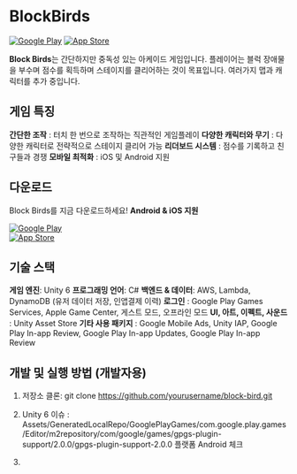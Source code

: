 # BlockBirds

[![Google Play](https://img.shields.io/badge/Download-Google%20Play-green?style=for-the-badge&logo=google-play)](https://play.google.com/store/apps/details?id=com.Creaturesoft.BlockBird)
[![App Store](https://img.shields.io/badge/Download-App%20Store-blue?style=for-the-badge&logo=app-store)](https://apps.apple.com/app/id6741071606)

**Block Birds**는 간단하지만 중독성 있는 아케이드 게임입니다. 플레이어는 블럭 장애물을 부수며 점수를 획득하며 스테이지를 클리어하는 것이 목표입니다.
여러가지 맵과 캐릭터를 추가 중입니다.

## 게임 특징
**간단한 조작** : 터치 한 번으로 조작하는 직관적인 게임플레이
**다양한 캐릭터와 무기** : 다양한 캐릭터로 전략적으로 스테이지 클리어 가능
**리더보드 시스템** : 점수를 기록하고 친구들과 경쟁
**모바일 최적화** : iOS 및 Android 지원

## 다운로드
Block Birds를 지금 다운로드하세요! 
**Android & iOS 지원**

[![Google Play](https://img.shields.io/badge/Download-Google%20Play-green?style=for-the-badge&logo=google-play)](https://play.google.com/store/apps/details?id=com.Creaturesoft.BlockBird)  
[![App Store](https://img.shields.io/badge/Download-App%20Store-blue?style=for-the-badge&logo=app-store)](https://apps.apple.com/app/id6741071606)

## 기술 스택
**게임 엔진**: Unity 6
**프로그래밍 언어**: C#
**백엔드 & 데이터**: AWS, Lambda, DynamoDB (유저 데이터 저장, 인앱결제 이력)
**로그인** : Google Play Games Services, Apple Game Center, 게스트 모드, 오프라인 모드
**UI, 아트, 이펙트, 사운드** : Unity Asset Store
**기타 사용 패키지** : Google Mobile Ads, Unity IAP, Google Play In-app Review, Google Play In-app Updates, Google Play In-app Review

## 개발 및 실행 방법 (개발자용)
1. 저장소 클론: git clone https://github.com/yourusername/block-bird.git
2. Unity 6 이슈 : Assets/GeneratedLocalRepo/GooglePlayGames/com.google.play.games/Editor/m2repository/com/google/games/gpgs-plugin-support/2.0.0/gpgs-plugin-support-2.0.0 플랫폼 Android 체크

3. 
